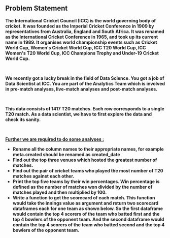 ## <b>Problem Statement <br>
<b> The International Cricket Council (ICC) is the world governing body of cricket. It was founded as the Imperial Cricket Conference in 1909 by representatives from Australia, England and South Africa. It was renamed as the International Cricket Conference in 1965, and took up its current name in 1989. It organises world championship events such as Cricket World Cup, Women's Cricket World Cup, ICC T20 World Cup, ICC Women's T20 World Cup, ICC Champions Trophy and Under-19 Cricket World Cup.</b>

<br>

<b> We recently got a lucky break in the field of Data Science. You got a job of Data Scientist at ICC. You are part of the Analytics Team which is involved in pre-match analyses, live-match analyses and post-match analyses. </b>

<br>

<b>This data consists of 1417 T20 matches. Each row corresponds to a single T20 match. As a data scientist, we have to first explore the data and check its sanity. </b>

<br>

<u><b>Further we are required to do some analyses :</b></u>
*  Rename all the column names to their appropriate names, for example meta.created should be renamed as created_date
*  Find out the top three venues which hosted the greatest number of matches.
*  Find out the pair of cricket teams who played the most number of T20 matches against each other.
*  Print the top five teams by their win percentages. Win percentage is defined as the number of matches won divided by the number of matches played and then multiplied by 100.
*  Write a function to get the scorecard of each match. This function would take the innings value as argument and return two scorecard dataframes each for one team as shown below. So the first dataframe would contain the top 4 scorers of the team who batted first and the top 4 bowlers of the opponent team. And the second dataframe would contain the top 4 scorers of the team who batted second and the top 4 bowlers of the opponent team.
